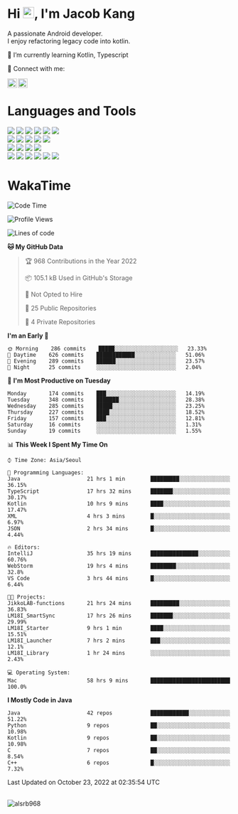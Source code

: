 # Hi <img src="https://media.giphy.com/media/hvRJCLFzcasrR4ia7z/giphy.gif" width="25px">, I'm Jacob Kang
A passionate Android developer.
</br>
I enjoy refactoring legacy code into kotlin.

🌱 I’m currently learning Kotlin, Typescript

🤝 Connect with me:

<a href="https://www.linkedin.com/in/minkyu-kang-b7477b1b2/"><img align="left" src="https://raw.githubusercontent.com/yushi1007/yushi1007/main/images/linkedin.svg" alt="Minkyu Kang | LinkedIn" width="21px"/></a>
<a href="https://www.instagram.com/_jacob_kang/"><img align="left" src="https://raw.githubusercontent.com/yushi1007/yushi1007/main/images/instagram.svg" alt="Jacob Kang | Instagram" width="21px"/></a>

</br>

# Languages and Tools

<div align="left">
<img src="https://img.shields.io/badge/java-007396?logo=java&logoColor=white"/>
<img src="https://img.shields.io/badge/kotlin-7F52FF?logo=kotlin&logoColor=white"/>
<img src="https://img.shields.io/badge/python-3776AB?logo=python&logoColor=white"/>
<img src="https://img.shields.io/badge/bash shell-4EAA25?logo=gnubash&logoColor=white"/>
<img src="https://img.shields.io/badge/c-A8B9CC?logo=c&logoColor=white"/>
<img src="https://img.shields.io/badge/c++-00599C?logo=c%2b%2b&logoColor=white"/>
</div>
<div align="left">
<img src="https://img.shields.io/badge/git-F05032?logo=git&logoColor=white"/>
<img src="https://img.shields.io/badge/github-181717?logo=github&logoColor=white"/>
<img src="https://img.shields.io/badge/mysql-4479A1?logo=mysql&logoColor=white"/>
<img src="https://img.shields.io/badge/sqlite-003B57?logo=sqlite&logoColor=white"/>
<img src="https://img.shields.io/badge/amazon AWS-232F3E?logo=amazonaws&logoColor=white"/>
</div>
<div align="left">
<img src="https://img.shields.io/badge/android-3DDC84?logo=android&logoColor=white"/>
<img src="https://img.shields.io/badge/linux-FCC624?logo=linux&logoColor=white"/>
<img src="https://img.shields.io/badge/flask-000000?logo=flask&logoColor=white"/>
<img src="https://img.shields.io/badge/arduino-00979D?logo=arduino&logoColor=white"/>
</div>
<div align="left">
<img src="https://img.shields.io/badge/slack-4A154B?logo=slack&logoColor=white"/>
<img src="https://img.shields.io/badge/notion-000000?logo=notion&logoColor=white"/>
<img src="https://img.shields.io/badge/jira-0052CC?logo=jira&logoColor=white"/>
<img src="https://img.shields.io/badge/postman-FF6C37?logo=postman&logoColor=white"/>
<img src="https://img.shields.io/badge/intellij-000000?logo=intellijidea&logoColor=white"/>
<img src="https://img.shields.io/badge/pycharm-000000?logo=pycharm&logoColor=white"/>
</div>

# WakaTime

<!--START_SECTION:waka-->
![Code Time](http://img.shields.io/badge/Code%20Time-1%2C418%20hrs%2050%20mins-blue)

![Profile Views](http://img.shields.io/badge/Profile%20Views-0-blue)

![Lines of code](https://img.shields.io/badge/From%20Hello%20World%20I%27ve%20Written-179%20Thousand%20lines%20of%20code-blue)

**🐱 My GitHub Data** 

> 🏆 968 Contributions in the Year 2022
 > 
> 📦 105.1 kB Used in GitHub's Storage 
 > 
> 🚫 Not Opted to Hire
 > 
> 📜 25 Public Repositories 
 > 
> 🔑 4 Private Repositories  
 > 
**I'm an Early 🐤** 

```text
🌞 Morning    286 commits    █████░░░░░░░░░░░░░░░░░░░░   23.33% 
🌆 Daytime    626 commits    ████████████░░░░░░░░░░░░░   51.06% 
🌃 Evening    289 commits    ██████░░░░░░░░░░░░░░░░░░░   23.57% 
🌙 Night      25 commits     ░░░░░░░░░░░░░░░░░░░░░░░░░   2.04%

```
📅 **I'm Most Productive on Tuesday** 

```text
Monday       174 commits    ███░░░░░░░░░░░░░░░░░░░░░░   14.19% 
Tuesday      348 commits    ███████░░░░░░░░░░░░░░░░░░   28.38% 
Wednesday    285 commits    █████░░░░░░░░░░░░░░░░░░░░   23.25% 
Thursday     227 commits    ████░░░░░░░░░░░░░░░░░░░░░   18.52% 
Friday       157 commits    ███░░░░░░░░░░░░░░░░░░░░░░   12.81% 
Saturday     16 commits     ░░░░░░░░░░░░░░░░░░░░░░░░░   1.31% 
Sunday       19 commits     ░░░░░░░░░░░░░░░░░░░░░░░░░   1.55%

```


📊 **This Week I Spent My Time On** 

```text
⌚︎ Time Zone: Asia/Seoul

💬 Programming Languages: 
Java                     21 hrs 1 min        █████████░░░░░░░░░░░░░░░░   36.15% 
TypeScript               17 hrs 32 mins      ███████░░░░░░░░░░░░░░░░░░   30.17% 
Kotlin                   10 hrs 9 mins       ████░░░░░░░░░░░░░░░░░░░░░   17.47% 
XML                      4 hrs 3 mins        █░░░░░░░░░░░░░░░░░░░░░░░░   6.97% 
JSON                     2 hrs 34 mins       █░░░░░░░░░░░░░░░░░░░░░░░░   4.44%

🔥 Editors: 
IntelliJ                 35 hrs 19 mins      ███████████████░░░░░░░░░░   60.76% 
WebStorm                 19 hrs 4 mins       ████████░░░░░░░░░░░░░░░░░   32.8% 
VS Code                  3 hrs 44 mins       █░░░░░░░░░░░░░░░░░░░░░░░░   6.44%

🐱‍💻 Projects: 
JikkoLAB-functions       21 hrs 24 mins      █████████░░░░░░░░░░░░░░░░   36.83% 
LM18I_SmartSync          17 hrs 26 mins      ███████░░░░░░░░░░░░░░░░░░   29.99% 
LM18I_Starter            9 hrs 1 min         ████░░░░░░░░░░░░░░░░░░░░░   15.51% 
LM18I_Launcher           7 hrs 2 mins        ███░░░░░░░░░░░░░░░░░░░░░░   12.1% 
LM18I_Library            1 hr 24 mins        ░░░░░░░░░░░░░░░░░░░░░░░░░   2.43%

💻 Operating System: 
Mac                      58 hrs 9 mins       █████████████████████████   100.0%

```

**I Mostly Code in Java** 

```text
Java                     42 repos            ████████████░░░░░░░░░░░░░   51.22% 
Python                   9 repos             ██░░░░░░░░░░░░░░░░░░░░░░░   10.98% 
Kotlin                   9 repos             ██░░░░░░░░░░░░░░░░░░░░░░░   10.98% 
C                        7 repos             ██░░░░░░░░░░░░░░░░░░░░░░░   8.54% 
C++                      6 repos             █░░░░░░░░░░░░░░░░░░░░░░░░   7.32%

```



 Last Updated on October 23, 2022 at 02:35:54 UTC
<!--END_SECTION:waka-->

</br>

<div align="left">
<img align="left" src="https://github-readme-stats.vercel.app/api/top-langs?username=alsrb968&show_icons=true&locale=en&layout=compact&theme=dark" alt="alsrb968" />
</div>
